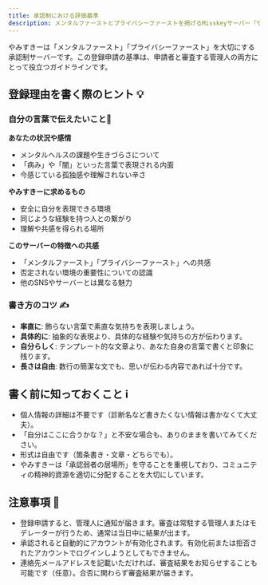 ```yaml
---
title: 承認制における評価基準
description: メンタルファーストとプライバシーファーストを掲げるMisskeyサーバー『やみすきー』の承認制における登録申請の評価基準
---
```


やみすきーは「メンタルファースト」「プライバシーファースト」を大切にする承認制サーバーです。この登録申請の基準は、申請者と審査する管理人の両方にとって役立つガイドラインです。

## 登録理由を書く際のヒント 💡

### 自分の言葉で伝えたいこと📝

**あなたの状況や感情**
* メンタルヘルスの課題や生きづらさについて
* 「病み」や「闇」といった言葉で表現される内面
* 今感じている孤独感や理解されない辛さ

**やみすきーに求めるもの**
* 安全に自分を表現できる環境
* 同じような経験を持つ人との繋がり
* 理解や共感を得られる場所

**このサーバーの特徴への共感**
* 「メンタルファースト」「プライバシーファースト」への共感
* 否定されない環境の重要性についての認識
* 他のSNSやサーバーとは異なる魅力

### 書き方のコツ ✍️

* **率直に**: 飾らない言葉で素直な気持ちを表現しましょう。
* **具体的に**: 抽象的な表現より、具体的な経験や気持ちの方が伝わります。
* **自分らしく**: テンプレート的な文章より、あなた自身の言葉で書くと印象に残ります。
* **長さは自由**: 数行の簡潔な文でも、思いが伝わる内容であれば十分です。

## 書く前に知っておくこと ℹ️

* 個人情報の詳細は不要です（診断名など書きたくない情報は書かなくて大丈夫）。
* 「自分はここに合うかな？」と不安な場合も、ありのままを書いてみてください。
* 形式は自由です（箇条書き・文章・どちらでも）。
* やみすきーは「承認弱者の居場所」を守ることを重視しており、コミュニティの精神的資源を適切に分配することを大切にしています。

## 注意事項 📌

* 登録申請すると、管理人に通知が届きます。審査は常駐する管理人またはモデレーターが行うため、通常は当日中に結果が出ます。  
* 承認されると自動的にアカウントが有効化されます。有効化前または拒否されたアカウントでログインしようとしてもできません。  
* 連絡先メールアドレスを記載いただければ、審査結果をお知らせすることも可能です（任意）。合否に関わらず審査結果が届きます。